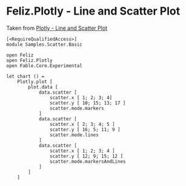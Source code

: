# Feliz.Plotly - Line and Scatter Plot

Taken from [Plotly - Line and Scatter Plot](https://plot.ly/javascript/line-and-scatter/)

```fsharp:plotly-chart-scatter-basic
[<RequireQualifiedAccess>]
module Samples.Scatter.Basic

open Feliz
open Feliz.Plotly
open Fable.Core.Experimental

let chart () =
    Plotly.plot [
        plot.data [
            data.scatter [
                scatter.x [ 1; 2; 3; 4]
                scatter.y [ 10; 15; 13; 17 ]
                scatter.mode.markers
            ]
            data.scatter [
                scatter.x [ 2; 3; 4; 5 ]
                scatter.y [ 16; 5; 11; 9 ]
                scatter.mode.lines
            ]
            data.scatter [
                scatter.x [ 1; 2; 3; 4 ]
                scatter.y [ 12; 9; 15; 12 ]
                scatter.mode.markersAndLines
            ]
        ]
    ]
```